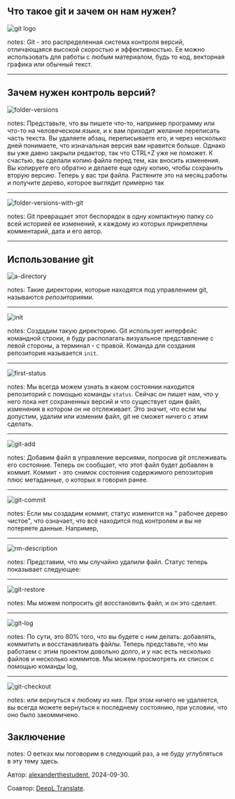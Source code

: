 ## Что такое git и зачем он нам нужен?

![git logo](https://upload.wikimedia.org/wikipedia/commons/2/2b/Git-logo-white.svg)

notes: Git - это распределенная система контроля версий, отличающаяся высокой скоростью и эффективностью. Ее можно использовать для работы с любым материалом, будь то код, векторная графика или обычный текст.

---

## Зачем нужен контроль версий?

![folder-versions](../Excalidraw/folder-versions.png)

notes: Представьте, что вы пишете что-то, например программу или что-то на человеческом языке, и к вам приходит желание переписать часть текста. Вы удаляете абзац, переписываете его, и через несколько дней понимаете, что изначальная версия вам нравится больше. Однако вы уже давно закрыли редактор, так что CTRL+Z уже не поможет. К счастью, вы сделали копию файла перед тем, как вносить изменения. Вы копируете его обратно и делаете еще одну копию, чтобы сохранить вторую версию. Теперь у вас три файла. Растяните это на месяц работы и получите дерево, которое выглядит примерно так

---

![folder-versions-with-git](../Excalidraw/folder-versions-with-git.png)

notes: Git превращает этот беспорядок в одну компактную папку со всей историей ее изменений, к каждому из которых прикреплены комментарий, дата и его автор.

---

## Использование git

![a-directory](../Excalidraw/git-showcase/a-directory.png)

notes: Такие директории, которые находятся под управлением git, называются *репозиториями.*

---

![init](../Excalidraw/git-showcase/init.png)

notes: Создадим такую директорию. Git использует интерфейс командной строки, я буду располагать визуальное представление с левой стороны, а терминал - с правой. Команда для создания репозитория называется `init`.

---

![first-status](../Excalidraw/git-showcase/first-status.png)

notes: Мы всегда можем узнать в каком состоянии находится репозиторий с помощью команды `status`. Сейчас он пишет нам, что у него пока нет сохраненных версий и что существует один файл, изменения в котором он не отслеживает. Это значит, что если мы допустим, удалим или изменим файл, git не сможет ничего с этим сделать.

---

![git-add](../Excalidraw/git-showcase/git-add.png)

notes: Добавим файл в управление версиями, попросив git отслеживать его состояние. Теперь он сообщает, что этот файл будет добавлен в коммит.  Коммит - это снимок состояния содержимого репозитория плюс метаданные, о которых я говорил ранее.

---

![git-commit](../Excalidraw/git-showcase/git-commit.png)

notes: Если мы создадим коммит, статус изменится на " рабочее дерево чистое", что означает, что всё находится под контролем и вы не потеряете данные. Например,

---

![rm-description](../Excalidraw/git-showcase/rm-description.png)

notes: Представим, что мы случайно удалили файл. Статус теперь показывает следующее:

---

![git-restore](../Excalidraw/git-showcase/git-restore.png)

notes: Мы можем попросить git восстановить файл, и он это сделает.

---

![git-log](../Excalidraw/git-showcase/git-log.png)

notes: По сути, это 80% того, что вы будете с ним делать: добавлять, коммитить и восстанавливать файлы. Теперь представьте, что мы работаем с этим проектом довольно долго, и у нас есть несколько файлов и несколько коммитов. Мы можем просмотреть их список с помощью команды log,

---

![git-checkout](../Excalidraw/git-showcase/git-checkout.png)

notes: или вернуться к любому из них. При этом ничего не удаляется, вы всегда можете вернуться к последнему состоянию, при условии, что оно было закоммичено.

## Заключение
notes: О ветках мы поговорим в следующий раз, а не буду углубляться в эту тему здесь.

Автор: [alexanderthestudent](https://github.com/alexanderthesensei), 2024-09-30.

Соавтор: [DeepL Translate](https://deepl.com).